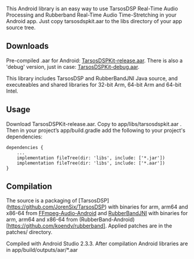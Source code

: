 This Android library is an easy way to use TarsosDSP Real-Time Audio Processing and Rubberband Real-Time Audio Time-Stretching in your Android app.
Just copy tarsosdspkit.aar to the libs directory of your app source tree. 

Downloads
---------
Pre-compiled .aar for Android: [TarsosDSPKit-release.aar](https://raw.githubusercontent.com/koendv/TarsosDSPKit/blob/master/binaries/TarsosDSPKit-release.aar). There is also a 'debug' version, just in case: [TarsosDSPKit-debug.aar](https://raw.githubusercontent.com/koendv/TarsosDSPKit/blob/master/binaries/TarsosDSPKit-debug.aar). 

This library includes TarsosDSP and RubberBandJNI Java source, and executeables and shared libraries for 32-bit Arm, 64-bit Arm and 64-bit Intel.

Usage
-----
Download TarsosDSPKit-release.aar. Copy to app/libs/tarsosdspkit.aar . 
Then in your project’s app/build.gradle add the following to your project's dependencies:

    dependencies {
        ... 
        implementation fileTree(dir: 'libs', include: ['*.jar'])
        implementation fileTree(dir: 'libs', include: ['*.aar'])
    }

Compilation
-----------

The source is a packaging of [TarsosDSP] (https://github.com/JorenSix/TarsosDSP) with binaries for arm, arm64 and x86-64 from [FFmpeg-Audio-Android](https://github.com/koendv/FFmpeg-Audio-Android) and [RubberBandJNI]( https://github.com/JorenSix/RubberBandJNI) with  binaries for arm, arm64 and x86-64 from (RubberBand-Android)[https://github.com/koendv/rubberband]. Applied patches are in the patches/ directory. 

Compiled with Android Studio 2.3.3. After compilation Android libraries are in app/build/outputs/aar/*.aar

